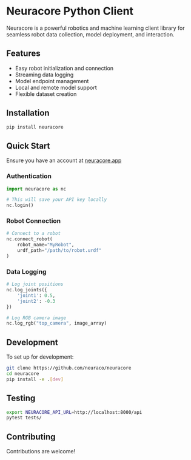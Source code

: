 # Neuracore Python Client

Neuracore is a powerful robotics and machine learning client library for seamless robot data collection, model deployment, and interaction.

## Features

- Easy robot initialization and connection
- Streaming data logging
- Model endpoint management
- Local and remote model support
- Flexible dataset creation

## Installation

```bash
pip install neuracore
```

## Quick Start

Ensure you have an account at [neuracore.app](https://www.neuracore.app/)

### Authentication

```python
import neuracore as nc

# This will save your API key locally
nc.login()
```

### Robot Connection

```python
# Connect to a robot
nc.connect_robot(
    robot_name="MyRobot", 
    urdf_path="/path/to/robot.urdf"
)
```

### Data Logging

```python
# Log joint positions
nc.log_joints({
    'joint1': 0.5, 
    'joint2': -0.3
})

# Log RGB camera image
nc.log_rgb("top_camera", image_array)
```

## Development

To set up for development:

```bash
git clone https://github.com/neuraco/neuracore
cd neuracore
pip install -e .[dev]
```

## Testing

```bash
export NEURACORE_API_URL=http://localhost:8000/api
pytest tests/
```

## Contributing

Contributions are welcome!

